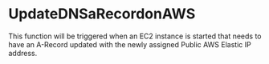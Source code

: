 # UpdateDNSaRecordonAWS
This function will be triggered when an EC2 instance is started that needs to have an A-Record updated with the newly assigned Public AWS Elastic IP address.
